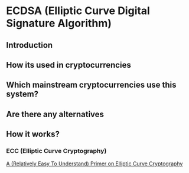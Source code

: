 # ECDSA (Elliptic Curve Digital Signature Algorithm)

## Introduction

## How its used in cryptocurrencies

## Which mainstream cryptocurrencies use this system?

## Are there any alternatives

## How it works? 
### ECC (Elliptic Curve Cryptography)
[A (Relatively Easy To Understand) Primer on Elliptic Curve Cryptography](https://blog.cloudflare.com/a-relatively-easy-to-understand-primer-on-elliptic-curve-cryptography/)

